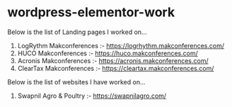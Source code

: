 # wordpress-elementor-work

Below is the list of Landing pages I worked on...
1. LogRythm Makconferences :- <a>https://logrhythm.makconferences.com/</a>
2. HUCO Makconferences :- <a>https://huco.makconferences.com/</a>
3. Acronis Makconferences :- <a>https://acronis.makconferences.com/</a>
4. ClearTax Makconferences :- <a>https://cleartax.makconferences.com/</a>

Below is the list of websites I have worked on...
1. Swapnil Agro & Poultry :- <a>https://swapnilagro.com/</a>
